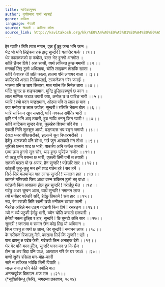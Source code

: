 ```yaml
---
title: नायिकानुनय
author: दुर्गाप्रसाद शर्मा भट्टराई
genre: कविता
language: नेपाली
source: नेपाली - कविता कोश
source_link: http://kavitakosh.org/kk/%E0%A4%A6%E0%A5%81%E0%A4%B0%E0%A5%8D%E0%A4%97%E0%A4%BE%E0%A4%AA%E0%A5%8D%E0%A4%B0%E0%A4%B8%E0%A4%BE%E0%A4%A6_%E0%A4%B6%E0%A4%B0%E0%A5%8D%E0%A4%AE%E0%A4%BE_%E0%A4%AD%E0%A4%9F%E0%A5%8D%E0%A4%9F%E0%A4%B0%E0%A4%BE%E0%A4%88
---
```


हेर प्यारि ! तिमि लाज नमान, एक हूँ दुइ जना भनि जान ।  
भेट भो भनि लिईकन हर्क झटृ सुन्दरि ! यतातिर फर्क ।।१।।  
धेर कालतकको छ कबोल, बल्ल भेट हुनगो अनमोल ।  
कोहि छैनन प्रिये ! अरु साथी, व्यर्थ लज्जित हुन्छ ममाथी ।।२।।  
मनमहाँ लिइ टूलो अभिलाषा, चोलि लाइकन ताशकि खासा ।  
कोरि केशहरु ती अति काला, हातमा पनि लगायर बाला ।।३।।  
काल्टिकी असल सिम्रिकलाई, टल्कनेकन गरेर जमाई ।  
भालमा पनि छ छाप सितारा, मात गर्छन कि निर्मल तारा ।।४।।  
घाँटि सुन्दर छ शङ्घसमान, मुन्द्रि ढुङ्ग्रिहरुपूर्ण छ कान ।  
लाल माणिक जडाउ तयारी क्या, अमोल छ त यारिङ भारी ।।५।।  
प्यारि ! त्यो वदन चन्द्रसमान, ओठमा पनि त लाल छ पान ।  
क्या मनोहर छ लाल कपोल, सुन्दरी ! रसिलि भैकन बोल ।।६।।  
भारि सारिकन खुप सम्हारी, पारि नक्कल सबैतिर भारी ।  
इारि गर्न भनि आइ तयारी, हुन्न नाञि भननू किन प्यारी ! ।।७।।  
कोरि बाटिकन सुन्दर केश, फूलहेरु शिरमा घरि वेश ।  
एकली निमि शुरुशुरु आयौ, दङ्गदास भय रङ्ग जमायौ ।।८।।  
देख्दा भमर पंक्तिसरीको, झल्कने सुन निधारभरीको ।  
हेर्दछु अलकको पनि शोभा, गर्छ जुन अलकले मन तोभा ।।९।।  
चूरिको छनन शव्द छ भारी, पाउजेप अनि कल्लि बजारी ।  
छम्म छम्म हुनगो सुन सोर, थाह हुन्छ चुरिहेरु नजोर ।।११।।  
यो ऋतु पनि वसन्त छ भारी, एकली तिमी पनी त तयारी ।  
रातको बखत यो छ अपार, हैन सुन्दरि ! पछेउरि सार ।।१२।।  
कोइली कुहु-कुहु मन हर्ने शव्द गर्छन हरे ! सब हर्ने ।  
सिर्र-सिर्र मलयाचल वात लाग्छ सुन्दरि ! समातन हात ।।१३।।  
कामले गरिरक्यो जिउ आधा वस्न शक्तिन ठुलो भइ बाधा ।  
गर्दछयौ किन अनाहक झेल हुन्न सुन्दरि ! गराउँछु मेल ।।१४।।  
गर्दछु अधर चुम्बन आज, व्यर्थ सुन्दरि ! नमानन लाज ।  
त्यो मनोहर पछेउरि सरि, हेर्दछु प्रियतमे ! सय हार ।।१५।।  
रुप, रंग रसकी तिमि खानी छयौ भनीकन बराबर जानी ।  
भैरहेछ अहिले मन दङ्ग गर्दछयौ किन प्रिये ! रसरङ्ग ।।१६।।  
ख्यै न ख्यै पटुकी हेर्दछु भारी, ख्वैन चोलि कसतो छतयारी ।  
हेनैद्मौ मकन ठुङ्ग्रि र हार, सुन्दरि ! छि घुमटो अलि सार ।।१७।।  
सुन्दरी ! जगतमा म समान छैन कोइ लिइ यो अभिमान ।  
बिध्न पारनु त व्यर्थ छ आज, धेर सुन्दरि ! नमानन लाज ।।१८।।  
के गरीकन रिजाउनु मैले, काखमा लिउँ कि सुन्दरि ! एले ।  
पाउ दापनु त पर्दछ फेरी, गर्दछ्यौ किन अनाहक देरी ।।१९।।  
धेर बेर पनि बस्न हुँदैन, सुन्दरि भनन मन छ कि छैन ।  
छैन ता अब बिदा पनि पाॐ, अलटाल गरि के घर जाॐ ।।२०।।  
वाणी सुनेर रसिला मन-मोह-कारी  
सारै न लज्जित भयेकि तिनी पियारि ।  
जाऊ नजाउ भनि केहि नबोलि बात  
अनन्दपूर्वक बिताउन अज रात ।।२१।।  
(\*सूक्तिसिन्धु (फेरि), जगदम्बा प्रकाशन, २०२४)

